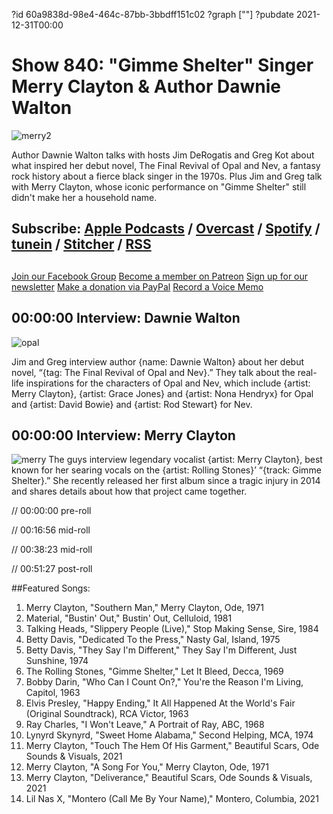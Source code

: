 ?id 60a9838d-98e4-464c-87bb-3bbdff151c02
?graph [""]
?pubdate 2021-12-31T00:00
# Show 840: "Gimme Shelter" Singer Merry Clayton & Author Dawnie Walton
![merry2](https://static.soundopinions.org/images/2021/_images_uploads_gallery_2021_mathieubittonp1000262-edit.jpeg)

Author Dawnie Walton talks with hosts Jim DeRogatis and Greg Kot about what inspired her debut novel, The Final Revival of Opal and Nev, a fantasy rock history about a fierce black singer in the 1970s. Plus Jim and Greg talk with Merry Clayton, whose iconic performance on "Gimme Shelter" still didn't make her a household name. 

## Subscribe: [Apple Podcasts](https://itunes.apple.com/us/podcast/sound-opinions/id94793843) / [Overcast](https://overcast.fm/itunes94793843/sound-opinions) / [Spotify](https://open.spotify.com/show/1kNR8YL7TBrQuRxDdS4wtU) / [tunein](https://tunein.com/podcasts/Music-Podcasts/Sound-Opinions-p60273/) / [Stitcher](http://www.stitcher.com/podcast/sound-opinions) / [RSS](https://feeds.simplecast.com/Nn6fjnB0)


##
[Join our Facebook Group](https://bit.ly/3sivr9T)
[Become a member on Patreon](https://bit.ly/3slWZvc)
[Sign up for our newsletter](https://bit.ly/3eEvRnG)
[Make a donation via PayPal](https://bit.ly/3dmt9lU)
[Record a Voice Memo](https://bit.ly/2RyD5Ah)

## 00:00:00 Interview: Dawnie Walton
![opal](https://static.soundopinions.org/images/2021/opal.jpeg)

Jim and Greg interview author {name: Dawnie Walton} about her debut novel, “{tag: The Final Revival of Opal and Nev}.” They talk about the real-life inspirations for the characters of Opal and Nev, which include {artist: Merry Clayton}, {artist: Grace Jones} and {artist: Nona Hendryx} for Opal and {artist: David Bowie} and {artist: Rod Stewart} for Nev. 


## 00:00:00 Interview: Merry Clayton
![merry](https://static.soundopinions.org/images/2021/merry.jpeg)
The guys interview legendary vocalist {artist: Merry Clayton}, best known for her searing vocals on the {artist: Rolling Stones}’ “{track: Gimme Shelter}.” She recently released her first album since a tragic injury in 2014 and shares details about how that project came together. 


// 00:00:00 pre-roll

// 00:16:56 mid-roll

// 00:38:23 mid-roll

// 00:51:27 post-roll

##Featured Songs:
1. Merry Clayton, "Southern Man," Merry Clayton, Ode, 1971
1. Material, "Bustin' Out," Bustin' Out, Celluloid, 1981
1. Talking Heads, "Slippery People (Live)," Stop Making Sense, Sire, 1984
1. Betty Davis, "Dedicated To the Press," Nasty Gal, Island, 1975
1. Betty Davis, "They Say I'm Different," They Say I'm Different, Just Sunshine, 1974
1. The Rolling Stones, "Gimme Shelter," Let It Bleed, Decca, 1969
1. Bobby Darin, "Who Can I Count On?," You're the Reason I'm Living, Capitol, 1963
1. Elvis Presley, "Happy Ending," It All Happened At the World's Fair (Original Soundtrack), RCA Victor, 1963
1. Ray Charles, "I Won't Leave," A Portrait of Ray, ABC, 1968
1. Lynyrd Skynyrd, "Sweet Home Alabama," Second Helping, MCA, 1974
1. Merry Clayton, "Touch The Hem Of His Garment," Beautiful Scars, Ode Sounds & Visuals, 2021
1. Merry Clayton, "A Song For You," Merry Clayton, Ode, 1971
1. Merry Clayton, "Deliverance," Beautiful Scars, Ode Sounds & Visuals, 2021
1. Lil Nas X, "Montero (Call Me By Your Name)," Montero, Columbia, 2021